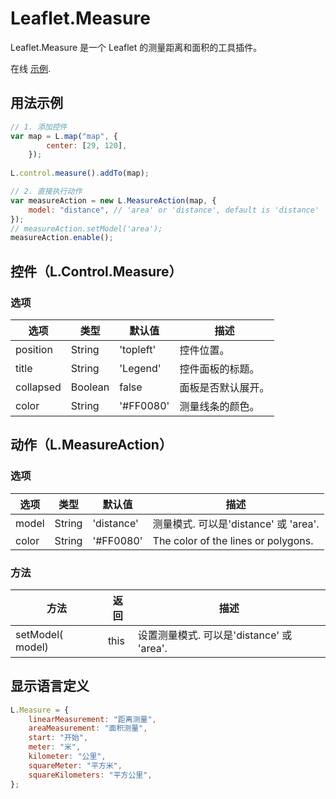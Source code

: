# Leaflet.Measure 
Leaflet.Measure 是一个 Leaflet 的测量距离和面积的工具插件。  

在线 [示例](https://ptma.gitee.io/leaflet.measure/examples/measure.html).

## 用法示例
```javascript
// 1. 添加控件
var map = L.map("map", {
        center: [29, 120],
    });
    
L.control.measure().addTo(map);

// 2. 直接执行动作
var measureAction = new L.MeasureAction(map, {
    model: "distance", // 'area' or 'distance', default is 'distance'
});
// measureAction.setModel('area');
measureAction.enable();
```

## 控件（L.Control.Measure）
### 选项
| 选项 | 类型 | 默认值 | 描述 |
|--------|------|---------|-------------|
| position | String | 'topleft' | 控件位置。 |
| title | String | 'Legend' | 控件面板的标题。 |
| collapsed | Boolean | false | 面板是否默认展开。 |
| color | String | '#FF0080'| 测量线条的颜色。 |

## 动作（L.MeasureAction）
### 选项
| 选项 | 类型 | 默认值 | 描述 |
|--------|------|---------|-------------|
| model | String | 'distance' | 测量模式. 可以是'distance' 或 'area'. |
| color | String | '#FF0080'| The color of the lines or polygons. |

### 方法
| 方法 | 返回 | 描述 |
|--------|---------|-------------|
| setModel(<String> model) | this | 设置测量模式. 可以是'distance' 或 'area'. |

## 显示语言定义
```javascript
L.Measure = {
    linearMeasurement: "距离测量",
    areaMeasurement: "面积测量",
    start: "开始",
    meter: "米",
    kilometer: "公里",
    squareMeter: "平方米",
    squareKilometers: "平方公里",
};
```
